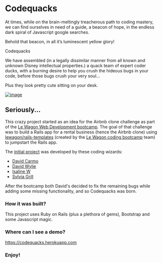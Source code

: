 # Codequacks

At times, while on the brain-meltingly treacherous path to coding mastery, we can find ourselves in need of a guide, a beacon of hope, in the endless dark spiral of Javascript google searches.

Behold that beacon, in all it’s luminescent yellow glory!

Codequacks

We have assembled (in a legally dissimilar manner from all known and unknown Disney intellectual properties.) a quack team of expert coder ducks, with a burning desire to help you crush the hideous bugs in your code, before those bugs crush your very soul…

Plus they look pretty cute sitting on your desk.


[![image](https://user-images.githubusercontent.com/16320169/122678754-fac41a00-d1df-11eb-935b-881c263ece9f.png)](https://codequacks.herokuapp.com/)

## Seriously...

This crazy project started as an idea for the Airbnb clone challenge as part of the [Le Wagon Web Development bootcamp](https://www.lewagon.com/lisbon/web-development-course/full-time#curriculum). The goal of that challenge was to build a Rails app for a rental business (hence the Airbnb clone) using [lewagon/rails-templates](https://github.com/lewagon/rails-templates) (created by the [Le Wagon coding bootcamp](https://www.lewagon.com) team) to jumpstart the Rails app.

The [initial project](https://github.com/dc-lewagon/Airdnd) was developed by these coding wizards:
* [David Carmo](https://github.com/dmcarmo)
* [David Wylie](https://github.com/7thwave42)
* [Isaline W](https://github.com/isaline-w)
* [Sylvia Grill](https://github.com/SilviaG8)

After the bootcamp both David's decided to fix the remaining bugs while adding some missing functionality, and so Codequacks was born.
    
### How it was built?
This project uses Ruby on Rails (plus a plethora of gems), Bootstrap and some Javascript magic.

### Where can I see a demo?
<https://codequacks.herokuapp.com>

### Enjoy!
